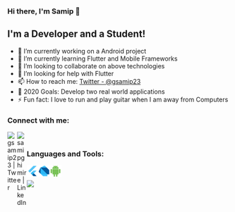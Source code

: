 ### Hi there, I'm Samip 👋

## I'm a Developer and a Student!
- 🔭 I’m currently working on a Android project
- 🌱 I’m currently learning Flutter and Mobile Frameworks
- 👯 I’m looking to collaborate on above technologies
- 🤔 I’m looking for help with Flutter
- 📫 How to reach me: [Twitter - @gsamip23][twitter]
- 🥅 2020 Goals: Develop two real world applications
- ⚡ Fun fact: I love to run and play guitar when I am away from Computers

### Connect with me:

[<img align="left" alt="gsamip23 | Twitter" width="22px" src="https://cdn.jsdelivr.net/npm/simple-icons@v3/icons/twitter.svg" />][twitter]
[<img align="left" alt="samipghimire | LinkedIn" width="22px" src="https://cdn.jsdelivr.net/npm/simple-icons@v3/icons/linkedin.svg" />][linkedin]

<br />

### Languages and Tools:

[<img align="left" alt="Flutter" width="26px" src="https://raw.githubusercontent.com/github/explore/80688e429a7d4ef2fca1e82350fe8e3517d3494d/topics/flutter/flutter.png" />][flutter]
[<img align="left" alt="Dart" width="26px" src="https://raw.githubusercontent.com/github/explore/80688e429a7d4ef2fca1e82350fe8e3517d3494d/topics/dart/dart.png" />][dart]
[<img align="left" alt="Android" width="26px" src="https://raw.githubusercontent.com/github/explore/80688e429a7d4ef2fca1e82350fe8e3517d3494d/topics/android/android.png" />][android]


<br />
<br />

  <img src="https://github-readme-stats.vercel.app/api/top-langs/?username=gsamip23&title_color=ffffff&icon_color=ffffff&text_color=daf7dc&bg_color=4B0082&hide_langs_below=1" />
</a>


[twitter]: https://twitter.com/gsamip23
[linkedin]: https://linkedin.com/in/samipghimire
[flutter]: https://flutter.dev/
[dart]: https://dart.dev/
[android]: https://www.android.com/
